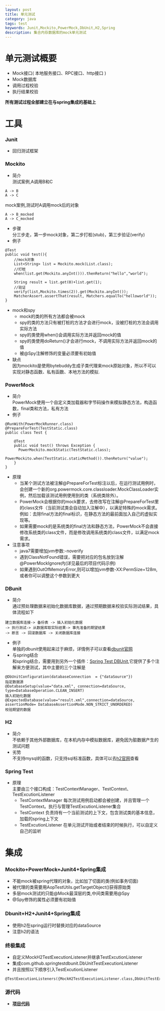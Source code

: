 ```yaml
---
layout: post
title: 单元测试
category: java
tags: test
keywords: Junit,Mockito,PowerMock,DbUnit,H2,Spring
description: 集合内存数据库的mock单元测试
---
```

# 单元测试概要
- Mock接口( 本地服务接口、RPC接口、http接口 )
- Mock数据库
- 调用过程校验
- 执行结果校验

**所有测试过程全部建立在与spring集成的基础上**

# 工具
### Junit
- 回归测试框架

### Mockito
-  简介<br>
测试案例,A调用B和C
```
A -> B
A -> C
```
mock案例,测试时A调用mock后的对象
```
A -> B_mocked
A -> C_mocked
```
- 步骤<br>
分三步走，第一步mock对象，第二步打桩(stub)，第三步验证(verify)
- 例子
```
@Test  
public void test(){  
    //mock对象
    List<String> list = Mockito.mock(List.class);
    //打桩
    when(list.get(Mockito.anyInt())).thenReturn("hello","world");  

    String result = list.get(0)+list.get(1);  
    //验证
    verify(list,Mockito.times(2)).get(Mockito.anyInt());  
    MatcherAssert.assertThat(result, Matchers.equalTo("helloworld"));
}
```
- mock和spy
  - mock的类的所有方法都会被mock
  - spy的类的方法只有被打桩的方法才会进行mock，没被打桩的方法会调用实际方法
  - spy的类使用when()会调用实际方法并返回mock的值
  - spy的类使用doReturn()才会进行mock，不调用实际方法并返回mock的值
  - 被@Spy注解修饰的变量必须要有初始值
- 缺点<br>
因为mockito是使用bytebuddy生成子类代理来mock原始对象，所以不可以实现对静态函数、私有函数、本地方法的模拟.

### PowerMock
- 简介<br>
PowerMock使用一个自定义类加载器和字节码操作来模拟静态方法，构造函数，final类和方法，私有方法
- 例子
```
@RunWith(PowerMockRunner.class)
@PrepareForTest(TestStatic.class)  
public class Test {

    @Test   
    public void test() throws Exception {  
      PowerMockito.mockStatic(TestStatic.class);
      PowerMockito.when(TestStatic.staticMethod()).thenReturn("value");
    }  
}
```
- 原理
  - 当某个测试方法被注解@PrepareForTest标注以后，在运行测试用例时，会创建一个新的org.powermock.core.classloader.MockClassLoader实例，然后加载该测试用例使用到的类（系统类除外）。
  - PowerMock会根据你的mock要求，去修改写在注解@PrepareForTest里的class文件（当前测试类会自动加入注解中），以满足特殊的mock需求。例如：去除final方法的final标识，在静态方法的最前面加入自己的虚拟实现等。
  - 如果需要mock的是系统类的final方法和静态方法，PowerMock不会直接修改系统类的class文件，而是修改调用系统类的class文件，以满足mock需求。
- 注意事项
  - java7需要增加jvm参数:-noverify
  - 遇到ClassNotFound错误，需要把对应的包名放到注解@PowerMockIgnore内(详见最后的项目代码示例)
  - 如果遇到OutOfMemoryError,则可以增加jvm参数-XX:PermSize=128m,或者你可以调整这个参数到更大

### DBunit
- 简介<br>
通过预处理数据来初始化数据库数据，通过预期数据来校验实际测试结果，具体流程如下
```
建立数据库连接-> 备份表 -> 插入初始化数据
-> 执行测试-> 从数据库取实际结果-> 事先准备的期望结果
-> 断言 -> 回滚数据库 -> 关闭数据库连接
```
- 例子<br>
单独的dbunit使用起来过于麻烦，详情例子可以查看[dbunit官网](http://dbunit.sourceforge.net/faq.html)
- 与spring结合<br>
和spring结合，需要用到另外一个插件：[Spring Test DBUnit](https://springtestdbunit.github.io/spring-test-dbunit/),它提供了多个注解来方便测试，其中主要的三个注解是
```
@DbUnitConfiguration(databaseConnection  = {"dataSource"})
指定数据源
@DatabaseSetup(value="data.xml", connection=dataSource,
type=DatabaseOperation.CLEAN_INSERT)
插入初始化数据
@ExpectedDatabase(value="result.xml",connection=dataSource,
assertionMode= DatabaseAssertionMode.NON_STRICT_UNORDERED)
校验期望的数据
```

### H2
- 简介<br>
不依赖于其他外部数据库，在本机内存中模拟数据库，避免因为脏数据产生的测试问题
- 劣势<br>
不支持mysql的函数，只支持sql标准函数，具体可以去[h2官网](http://www.h2database.com/html/main.html)查看

### Spring Test
- 原理<br>
主要由三个接口构成：TestContextManager、TestContext、TestExcutionListener
  - TestContextManager
  每次测试用例启动都会被创建，并且管理一个TestContext。执行与管理TestExcutionListener集合
  - TestContext
  负责持有一个当前测试的上下文，包含测试类的基本信息，加载的spring上下文
  - TestExcutionListener
  在单元测试开始或者结束的时候执行，可以自定义自己的监听

# 集成

### Mockito+PowerMock+Junit4+Spring集成
- 不能mock被spring代理的对象，比如加了切面的类(例如事务切面)
- 被代理的类需要用AopTestUtils.getTargetObject()获得原始类
- 多层mock测试的只能@Mock最深层的类,中间类需要用@Spy
- @Spy修饰的属性必须要有初始值

### Dbunit+H2+Junit4+Spring集成
- 使用h2在spring运行时替换对应的dataSource
- 注意h2的语法

### 终极集成
- 自定义MockH2TestExecutionListener并继承TestExcutionListener
- 集成com.github.springtestdbunit.DbUnitTestExecutionListener
- 并且按照以下顺序引入TestExcutionListener
```
@TestExecutionListeners({MockH2TestExecutionListener.class,DbUnitTestExecutionListener.class})
```

### 源代码
- [__项目代码__](https://github.com/LaughXP/testWithDbunitAndH2)
